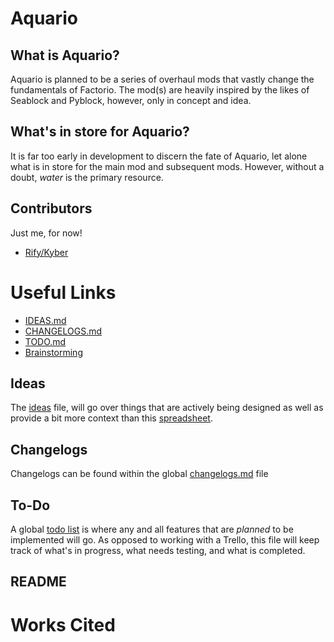 # Aquario
## What is Aquario?
Aquario is planned to be a series of overhaul mods that vastly change the fundamentals of Factorio. The mod(s) are heavily inspired by the likes of Seablock and Pyblock, however, only in concept and idea.

## What's in store for Aquario?
It is far too early in development to discern the fate of Aquario, let alone what is in store for the main mod and subsequent mods. However, without a doubt, *water* is the primary resource.

## Contributors
Just me, for now!
- [Rify/Kyber](https://github.com/jaythom2723)

# Useful Links
- [IDEAS.md](https://github.com/jaythom2723/Aquario/blob/main/IDEAS.md)
- [CHANGELOGS.md](https://github.com/jaythom2723/Aquario/blob/main/CHANGELOGS.md)
- [TODO.md](https://github.com/jaythom2723/Aquario/blob/main/TODO.md)
- [Brainstorming](https://docs.google.com/spreadsheets/d/1ZkqEqgm3ItNDvxcVqbjngmfc1gUmM0XwPo3I8ARKp_k/edit?usp=sharing)

## Ideas
The [ideas](https://github.com/jaythom2723/Aquario/blob/main/IDEAS.md) file, will go over things that are actively being designed as well as provide a bit more context than this [spreadsheet](https://docs.google.com/spreadsheets/d/1ZkqEqgm3ItNDvxcVqbjngmfc1gUmM0XwPo3I8ARKp_k/edit?usp=sharing).

## Changelogs
Changelogs can be found within the global [changelogs.md](https://github.com/jaythom2723/Aquario/blob/main/CHANGELOGS.md) file

## To-Do
A global [todo list](https://github.com/jaythom2723/Aquario/blob/main/TODO.md) is where any and all features that are *planned* to be implemented will go. As opposed to working with a Trello, this file will keep track of what's in progress, what needs testing, and what is completed.

## README

# Works Cited